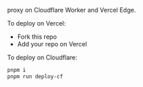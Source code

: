 proxy on Cloudflare Worker and Vercel Edge.

To deploy on Vercel:

- Fork this repo
- Add your repo on Vercel

To deploy on Cloudflare:

```sh
pnpm i
pnpm run deploy-cf
```
